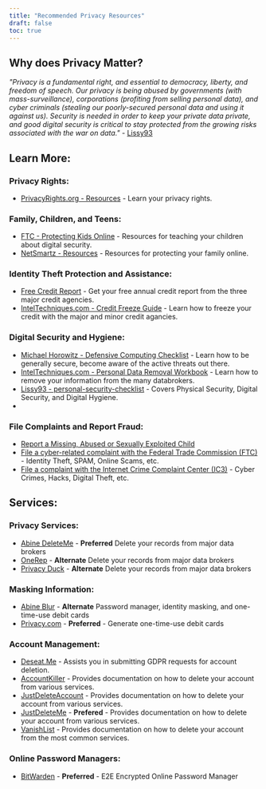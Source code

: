 ```yaml
---
title: "Recommended Privacy Resources"
draft: false
toc: true
---
```


## Why does Privacy Matter?
*"Privacy is a fundamental right, and essential to democracy, liberty, and freedom of speech. Our privacy is being abused by governments (with mass-surveillance), corporations (profiting from selling personal data), and cyber criminals (stealing our poorly-secured personal data and using it against us). Security is needed in order to keep your private data private, and good digital security is critical to stay protected from the growing risks associated with the war on data."* - [Lissy93](https://github.com/Lissy93/personal-security-checklist/blob/master/0_Why_It_Matters.md)

## Learn More:
### Privacy Rights:
- [PrivacyRights.org - Resources](https://privacyrights.org/resources) - Learn your privacy rights.

### Family, Children, and Teens:
- [FTC - Protecting Kids Online](https://www.consumer.ftc.gov/topics/protecting-kids-online) - Resources for teaching your children about digital security.
- [NetSmartz - Resources](https://www.missingkids.org/netsmartz/resources) - Resources for protecting your family online.

### Identity Theft Protection and Assistance:
- [Free Credit Report](https://www.annualcreditreport.com/index.action) - Get your free annual credit report from the three major credit agencies.
- [IntelTechniques.com - Credit Freeze Guide](https://inteltechniques.com/data/workbook.pdf) - Learn how to freeze your credit with the major and minor credit agancies.

### Digital Security and Hygiene:
- [Michael Horowitz - Defensive Computing Checklist](https://defensivecomputingchecklist.com/) - Learn how to be generally secure, become aware of the active threats out there.
- [IntelTechniques.com - Personal Data Removal Workbook](https://inteltechniques.com/data/workbook.pdf) - Learn how to remove your information from the many databrokers.
- [Lissy93 - personal-security-checklist](https://github.com/Lissy93/personal-security-checklist) - Covers Physical Security, Digital Security, and Digital Hygiene.
- 
### File Complaints and Report Fraud:
- [Report a Missing, Abused or Sexually Exploited Child](http://www.missingkids.com/Report)
- [File a cyber-related complaint with the Federal Trade Commission (FTC)](https://www.ftccomplaintassistant.gov/#&panel1-1) - Identity Theft, SPAM, Online Scams, etc.
- [File a complaint with the Internet Crime Complaint Center (IC3)](https://complaint.ic3.gov/default.aspx?) - Cyber Crimes, Hacks, Digital Theft, etc.

## Services:
### Privacy Services:
- [Abine DeleteMe](https://joindeleteme.com/refer?coupon=RFR-40867-7DWHR4) - **Preferred** Delete your records from major data brokers
- [OneRep](https://onerep.com) - **Alternate** Delete your records from major data brokers
- [Privacy Duck](https://www.privacyduck.com/) - **Alternate** Delete your records from major data brokers

### Masking Information:
- [Abine Blur](https://dnt.abine.com/#/ref_register/pC8ZbvQtt) - **Alternate** Password manager, identity masking, and one-time-use debit cards
- [Privacy.com](https://privacy.com/join/SU86Y) - **Preferred** - Generate one-time-use debit cards

### Account Management:
- [Deseat.Me](https://app.deseat.me) - Assists you in submitting GDPR requests for account deletion.
- [AccountKiller](https://www.accountkiller.com/en) - Provides documentation on how to delete your account from various services.
- [JustDeleteAccount](https://www.justdeleteaccount.com/) - Provides documentation on how to delete your account from various services.
- [JustDeleteMe](https://justdeleteme.xyz/) - **Prefered** - Provides documentation on how to delete your account from various services.
- [VanishList](https://vanishlist.ml/) - Provides documentation on how to delete your account from the most common services.
  
### Online Password Managers:
- [BitWarden](bitwarden.com) - **Preferred** - E2E Encrypted Online Password Manager 



